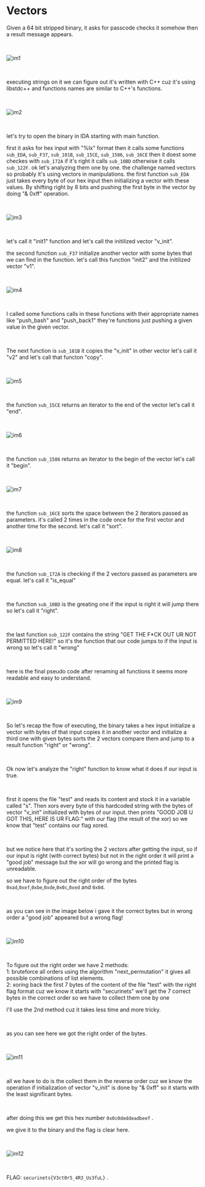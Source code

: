 # Vectors

Given a 64 bit stripped binary, it asks for passcode checks it somehow then a result message appears.

<br>

![im1](excute.png)

<br>

executing strings on it we can figure out it's written with C++ cuz it's using libstdc++ and functions names are similar to C++'s functions.

<br>

![im2](strings.png)

<br>


let's try to open the binary in IDA starting with main function.

first it asks for hex input with "%lx" format then it calls some functions `sub_EDA`, `sub_F37`, `sub_101B`, `sub_15CE`, `sub_1586`, `sub_16CE` then it doest some checkes with `sub_172A` if it's right it calls `sub_10BD` otherwise it calls `sub_122F`.
ok let's analyzing them one by one. the challenge named vectors so probably it's using vectors in manipulations.
the first function `sub_EDA` just takes every byte of our hex input then initializing a vector with these values. By shifting right by 8 bits and pushing the first byte in the vector by doing "& 0xff" operation.

<br>

![im3](init1.png)

<br>

let's call it "init1" function and let's call the initilized vector "v_init".

the second function `sub_F37` initialize another vector with some bytes that we can find in the function. let's call this function "init2" and the initilized vector "v1".

<br>

![im4](init2.png)

<br>


I called some functions calls in these functions with their appropriate names like "push_bash" and "push_back1" they're functions just pushing a given value in the given vector.

<br>

The next function is `sub_101B` it copies the "v_init" in other vector let's call it "v2" and let's call that functon "copy".

<br>

![im5](copy.png)

<br>


the function `sub_15CE` returns an iterator to the end of the vector let's call it "end".

<br>

![im6](end.png)

<br>

the function `sub_1586` returns an iterator to the begin of the vector let's call it "begin".

<br>

![im7](begin.png)

<br>

the function `sub_16CE` sorts the space between the 2 iterators passed as parameters. it's called 2 times in the code once for the first vector and another time for the second.
let's call it "sort".

<br>

![im8](sort.png)

<br>

the function `sub_172A` is checking if the 2 vectors passed as parameters are equal.
let's call it "is_equal"

<br>

the function `sub_10BD` is the greating one if the input is right it will jump there so let's call it "right".

<br>

the last function `sub_122F` contains the string "GET THE F\*CK OUT UR NOT PERMITTED HERE!" so it's the function that our code jumps to if the input is wrong so let's call it "wrong"

<br>

here is the final pseudo code after renaming all functions it seems more readable and easy to understand.

<br>

![im9](final.png)

<br>


So let's recap the flow of executing, the binary takes a hex input initialize a vector with bytes of that input copies it in another vector and initialize a third one with given bytes sorts the 2 vectors compare them and jump to a result function "right" or "wrong".

<br>

Ok now let's analyze the "right" function to know what it does if our input is true.

<br>

first it opens the file "test" and reads its content and stock it in a variable called "s". Then xors every byte of this hardcoded string with the bytes of vector "v_init" initialized with bytes of our input. then prints "GOOD JOB U GOT THIS, HERE IS UR FLAG:" with our flag (the result of the xor) so we know that "test" contains our flag xored.

<br>

but we notice here that it's sorting the 2 vectors after getting the input, so if our input is right (with correct bytes) but not in the right order it will print a "good job" message but the xor will go wrong and the printed flag is unreadable.

so we have to figure out the right order of the bytes `0xad`,`0xef`,`0xbe`,`0xde`,`0x0c`,`0xed` and `0x0d`.

<br>

as you can see in the image below i gave it the correct bytes but in wrong order a "good job" appeared but a wrong flag!

<br>

![im10](wrong_input.png)

<br>

To figure out the right order we have 2 methods:
<br>
1: bruteforce all orders using the algorithm "next_permutation" it gives all possible combinations of list elements.
<br>
2: xoring back the first 7 bytes of the content of the file "test" with the right flag format cuz we know it starts with "securinets" we'll get the 7 correct bytes in the correct order so we have to collect them one by one
<br>

I'll use the 2nd method cuz it takes less time and more tricky.

<br>

as you can see here we got the right order of the bytes.

<br>

![im11](xor_correct.png)

<br>

all we have to do is the collect them in the reverse order cuz we know the operation if initialization of vector "v_init" is done by "& 0xff" so it starts with the least significant bytes.

<br>

after doing this we get this hex number `0x0c0deddeadbeef` .

we give it to the binary and the flag is clear here.

<br>

![im12](flag.png)

<br>

FLAG: `securinets{V3ct0r5_4R3_Us3fuL}` .

